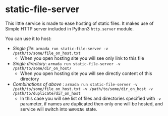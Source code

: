 # static-file-server

This little service is made to ease hosting of static files. It makes use of Simple HTTP server included in Python3 `http.server` module.

You can use it to host:
* _Single file_: `armada run static-file-server -v /path/to/some/file_on_host.txt`
  * When you open hosting site you will see only link to this file
* _Single directory_: `armada run static-file-server -v /path/to/some/dir_on_host/`
  * When you open hosting site you will see directly content of this directory
* _Combinations of above_ : `armada run static-file-server -v /path/to/some/file_on_host.txt -v /path/to/some/dir_on_host -v /path/to/duplicate/dir_on_host`
  * In this case you will see list of files and directories specified with `-v` parameter, if names are duplicated then only one will be hosted, and service will switch into `WARNING` state.
